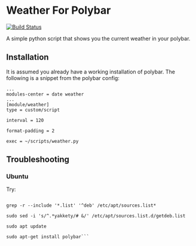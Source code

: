 # Weather For Polybar
[![Build Status](https://travis-ci.org/OfficialOxide/weatherForPolybar.svg?branch=master)](https://travis-ci.org/OfficialOxide/weatherForPolybar)

A simple python script that shows you the current weather in your polybar.

## Installation 
It is assumed you already have a working installation of polybar.
The following is a snippet from the polybar config:
```
...
modules-center = date weather
...
[module/weather]
type = custom/script

interval = 120

format-padding = 2

exec = ~/scripts/weather.py
```

## Troubleshooting

###  Ubuntu

Try:

```apt policy polybar libstdc++6 libxcb-xrm0

grep -r --include '*.list' '^deb' /etc/apt/sources.list*

sudo sed -i 's/^.*yakkety/# &/' /etc/apt/sources.list.d/getdeb.list

sudo apt update

sudo apt-get install polybar```

